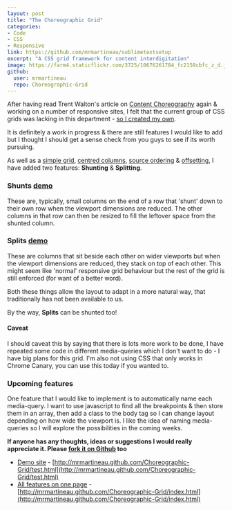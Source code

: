 ```yaml
---
layout: post
title: "The Choreographic Grid"
categories:
- Code
- CSS
- Responsive
link: https://github.com/mrmartineau/sublimetextsetup
excerpt: "A CSS grid framework for content interdigitation"
image: https://farm4.staticflickr.com/3725/10676261784_fc2159cbfc_z_d.jpg
github:
  user: mrmartineau
  repo: Choreographic-Grid
---
```


After having read Trent Walton's article on [Content Choreography](http://trentwalton.com/2011/07/14/content-choreography/) again & working on a number of responsive sites, I felt that the current group of CSS grids was lacking in this department - [so I created my own](https://github.com/mrmartineau/Choreographic-Grid).

It is definitely a work in progress & there are still features I would like to add but I thought I should get a sense check from you guys to see if its worth pursuing.

As well as a [simple grid](http://mrmartineau.github.com/Choreographic-Grid/test.html#standard), [centred columns](http://mrmartineau.github.com/Choreographic-Grid/test.html#centred), [source ordering](http://mrmartineau.github.com/Choreographic-Grid/test.html#source-ordering) & [offsetting](http://mrmartineau.github.com/Choreographic-Grid/test.html#offset), I have added two features: **Shunting** & **Splitting**.

### Shunts [demo](http://mrmartineau.github.com/Choreographic-Grid/test.html#shunt)

These are, typically, small columns on the end of a row that 'shunt' down to their own row when the viewport dimensions are reduced. The other columns in that row can then be resized to fill the leftover space from the shunted column.

### Splits [demo](http://mrmartineau.github.com/Choreographic-Grid/test.html#split)

These are columns that sit beside each other on wider viewports but when the viewport dimensions are reduced, they stack on top of each other. This might seem like 'normal' responsive grid behaviour but the rest of the grid is still enforced (for want of a better word).

Both these things allow the layout to adapt in a more natural way, that traditionally has not been available to us.

By the way, **Splits** can be shunted too!

#### Caveat

I should caveat this by saying that there is lots more work to be done, I have repeated some code in different media-queries which I don't want to do - I have big plans for this grid. I'm also not using CSS that only works in Chrome Canary, you can use this today if you wanted to.

### Upcoming features

One feature that I would like to implement is to automatically name each media-query. I want to use javascript to find all the breakpoints & then store them in an array, then add a class to the body tag so I can change layout depending on how wide the viewport is. I like the idea of naming media-queries so I will explore the possibilities in the coming weeks.

**If anyone has any thoughts, ideas or suggestions I would really appreciate it. Please [fork it on Github](https://github.com/mrmartineau/Choreographic-Grid) too**

* [Demo site](http://mrmartineau.github.com/Choreographic-Grid/test.html) - [http://mrmartineau.github.com/Choreographic-Grid/test.html](http://mrmartineau.github.com/Choreographic-Grid/test.html)
* [All features on one page](http://mrmartineau.github.com/Choreographic-Grid/index.html) - [http://mrmartineau.github.com/Choreographic-Grid/index.html](http://mrmartineau.github.com/Choreographic-Grid/index.html)
